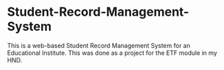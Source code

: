 # Student-Record-Management-System
This is a web-based Student Record Management System for an Educational Institute. This was done as a project for the ETF module in my HND.
